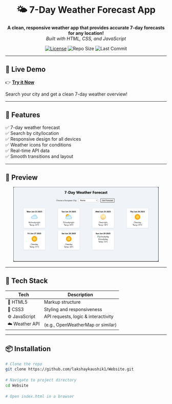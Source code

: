 <h1 align="center">🌤️ 7-Day Weather Forecast App</h1>

<p align="center">
  <b>A clean, responsive weather app that provides accurate 7-day forecasts for any location!</b><br/>
  <i>Built with HTML, CSS, and JavaScript</i>
</p>

<p align="center">
  <a href="LICENSE"><img src="https://img.shields.io/github/license/lakshaykaushik1/Website" alt="License"></a>
  <img src="https://img.shields.io/github/repo-size/lakshaykaushik1/Website" alt="Repo Size">
  <img src="https://img.shields.io/github/last-commit/lakshaykaushik1/Website" alt="Last Commit">
</p>

---

## 🔗 Live Demo

👉 **[Try it Now](https://lakshaykaushik1.github.io/Website/)**

Search your city and get a clean 7-day weather overview!

---

## 🌟 Features

✅ 7-day weather forecast  
✅ Search by city/location  
✅ Responsive design for all devices  
✅ Weather icons for conditions  
✅ Real-time API data  
✅ Smooth transitions and layout

---

## 📸 Preview

<p align="center">
  <img src="preview.png" alt="Weather App Screenshot" width="90%">
</p>

---

## 🧰 Tech Stack

| Tech         | Description                        |
|--------------|------------------------------------|
| 🧱 HTML5      | Markup structure                   |
| 🎨 CSS3       | Styling and responsiveness         |
| ⚙️ JavaScript | API requests, logic & interactivity |
| ☁️ Weather API | (e.g., OpenWeatherMap or similar)   |

---

## 📦 Installation

```bash
# Clone the repo
git clone https://github.com/lakshaykaushik1/Website.git

# Navigate to project directory
cd Website

# Open index.html in a browser
